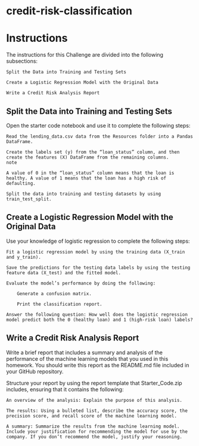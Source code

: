 # credit-risk-classification

# Instructions

The instructions for this Challenge are divided into the following subsections:

    Split the Data into Training and Testing Sets

    Create a Logistic Regression Model with the Original Data

    Write a Credit Risk Analysis Report

## Split the Data into Training and Testing Sets

Open the starter code notebook and use it to complete the following steps:

    Read the lending_data.csv data from the Resources folder into a Pandas DataFrame.

    Create the labels set (y) from the “loan_status” column, and then create the features (X) DataFrame from the remaining columns.
    note

    A value of 0 in the “loan_status” column means that the loan is healthy. A value of 1 means that the loan has a high risk of defaulting.

    Split the data into training and testing datasets by using train_test_split.

## Create a Logistic Regression Model with the Original Data

Use your knowledge of logistic regression to complete the following steps:

    Fit a logistic regression model by using the training data (X_train and y_train).

    Save the predictions for the testing data labels by using the testing feature data (X_test) and the fitted model.

    Evaluate the model’s performance by doing the following:

        Generate a confusion matrix.

        Print the classification report.

    Answer the following question: How well does the logistic regression model predict both the 0 (healthy loan) and 1 (high-risk loan) labels?

## Write a Credit Risk Analysis Report

Write a brief report that includes a summary and analysis of the performance of the machine learning models that you used in this homework. You should write this report as the README.md file included in your GitHub repository.

Structure your report by using the report template that Starter_Code.zip includes, ensuring that it contains the following:

    An overview of the analysis: Explain the purpose of this analysis.

    The results: Using a bulleted list, describe the accuracy score, the precision score, and recall score of the machine learning model.

    A summary: Summarize the results from the machine learning model. Include your justification for recommending the model for use by the company. If you don’t recommend the model, justify your reasoning.
